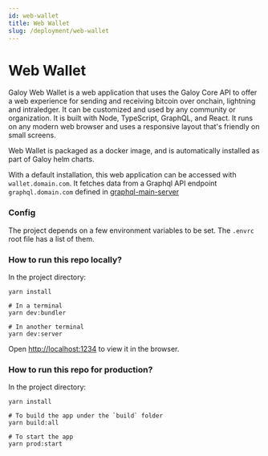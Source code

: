 ```yaml
---
id: web-wallet
title: Web Wallet
slug: /deployment/web-wallet
---
```



# Web Wallet

Galoy Web Wallet is a web application that uses the Galoy Core API to offer a web experience for sending and receiving bitcoin over onchain, lightning and intraledger.
It can be customized and used by any community or organization. It is built with Node, TypeScript, GraphQL, and React. It runs on any modern web browser and uses a responsive layout that's friendly on small screens.

Web Wallet is packaged as a docker image, and is automatically installed as part of Galoy helm charts.

With a default installation, this web application can be accessed with `wallet.domain.com`. It fetches data from a Graphql API endpoint `graphql.domain.com` defined in [graphql-main-server](https://github.com/GaloyMoney/galoy/blob/main/src/servers/graphql-main-server.ts)

### Config

The project depends on a few environment variables to be set. The `.envrc` root file has a list of them.

### How to run this repo locally?

In the project directory:

```shell
yarn install

# In a terminal
yarn dev:bundler

# In another terminal
yarn dev:server
```

Open [http://localhost:1234](http://localhost:1234/) to view it in the browser.

### How to run this repo for production?

In the project directory:

```shell
yarn install

# To build the app under the `build` folder
yarn build:all

# To start the app
yarn prod:start
```
